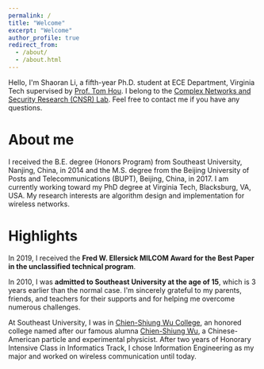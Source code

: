 ```yaml
---
permalink: /
title: "Welcome"
excerpt: "Welcome"
author_profile: true
redirect_from: 
  - /about/
  - /about.html
---
```


Hello, I'm Shaoran Li, a fifth-year Ph.D. student at ECE Department, Virginia Tech supervised by [Prof. Tom Hou](https://www.cnsr.ictas.vt.edu/THou.html). I belong to the [Complex Networks and Security Research (CNSR) Lab](https://www.cnsr.ictas.vt.edu/index.html). Feel free to contact me if you have any questions.

About me
======
I received the B.E. degree (Honors Program) from Southeast University, Nanjing, China, in 2014 and the M.S. degree from the Beijing University of Posts and  Telecommunications (BUPT), Beijing, China, in 2017. I am currently working toward my PhD degree at Virginia Tech, Blacksburg, VA, USA. My research interests are algorithm design and implementation for wireless networks.

Highlights
======
In 2019, I received the **Fred W. Ellersick MILCOM Award for the Best Paper in the unclassified technical program**. 

In 2010, I was **admitted to Southeast University at the age of 15**, which is 3 years earlier than the normal case. I'm sincerely grateful to my parents, friends, and teachers for their supports and for helping me overcome numerous challenges. 

At Southeast University, I was in [Chien-Shiung Wu College](https://wjx.seu.edu.cn/wjxen/), an honored college named after our famous alumna [Chien-Shiung Wu](https://en.wikipedia.org/wiki/Chien-Shiung_Wu), a Chinese-American particle and experimental physicist. After two years of Honorary Intensive Class in Informatics Track, I chose Information Engineering as my major and worked on wireless communication until today.

